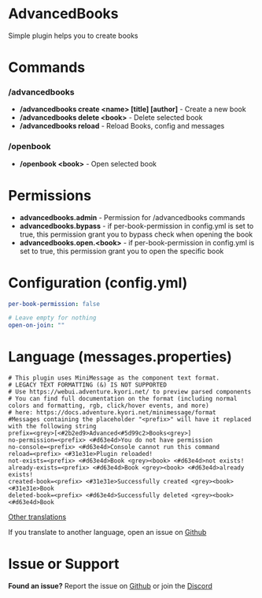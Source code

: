# AdvancedBooks

Simple plugin helps you to create books

# Commands

### /advancedbooks

* **/advancedbooks create <name\> [title] [author]** - Create a new book
* **/advancedbooks delete <book\>** - Delete selected book
* **/advancedbooks reload** - Reload Books, config and messages

### /openbook

* **/openbook <book\>** - Open selected book

# Permissions

* **advancedbooks.admin** - Permission for /advancedbooks commands
* **advancedbooks.bypass** - if per-book-permission in config.yml is set to true, this permission grant you to bypass
  check when opening the book
* **advancedbooks.open.<book\>** - if per-book-permission in config.yml is set to true, this permission grant you to
  open the specific book

# Configuration (config.yml)

```yaml
per-book-permission: false

# Leave empty for nothing
open-on-join: ""
```

# Language (messages.properties)

```properties
# This plugin uses MiniMessage as the component text format.
# LEGACY TEXT FORMATTING (&) IS NOT SUPPORTED
# Use https://webui.adventure.kyori.net/ to preview parsed components
# You can find full documentation on the format (including normal colors and formatting, rgb, click/hover events, and more)
# here: https://docs.adventure.kyori.net/minimessage/format
#Messages containing the placeholder "<prefix>" will have it replaced with the following string
prefix=<grey>[<#2b2ed9>Advanced<#5d99c2>Books<grey>]
no-permission=<prefix> <#d63e4d>You do not have permission
no-console=<prefix> <#d63e4d>Console cannot run this command
reload=<prefix> <#31e31e>Plugin reloaded!
not-exists=<prefix> <#d63e4d>Book <grey><book> <#d63e4d>not exists!
already-exists=<prefix> <#d63e4d>Book <grey><book> <#d63e4d>already exists!
created-book=<prefix> <#31e31e>Successfully created <grey><book> <#31e31e>Book
deleted-book=<prefix> <#d63e4d>Successfully deleted <grey><book> <#d63e4d>Book
```

[Other translations](https://hangar.papermc.io/LuuckA/AdvancedBooks/pages/Translations)

If you translate to another language, open an issue on [Github](https://github.com/LuuckA21/AdvancedBooks/issues)

# Issue or Support

**Found an issue?** Report the issue on [Github](https://github.com/LuuckA21/AdvancedBooks/issues) or join
the [Discord](https://discord.gg/HQZtzDjzgN)